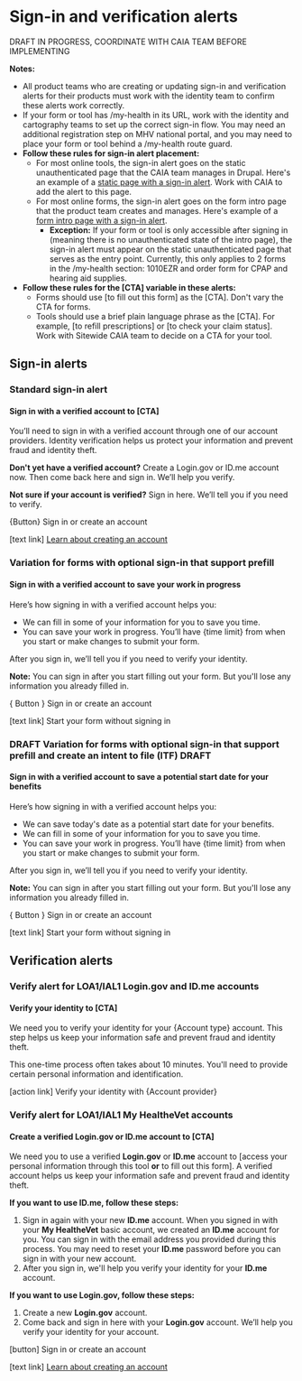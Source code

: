 # Sign-in and verification alerts
DRAFT IN PROGRESS, COORDINATE WITH CAIA TEAM BEFORE IMPLEMENTING

**Notes:** 
- All product teams who are creating or updating sign-in and verification alerts for their products must work with the identity team to confirm these alerts work correctly.
- If your form or tool has /my-health in its URL, work with the identity and cartography teams to set up the correct sign-in flow. You may need an additional registration step on MHV national portal, and you may need to place your form or tool behind a /my-health route guard.
- **Follow these rules for sign-in alert placement:**
     - For most online tools, the sign-in alert goes on the static unauthenticated page that the CAIA team manages in Drupal. Here's an example of a [static page with a sign-in alert](https://www.va.gov/health-care/secure-messaging/). Work with CAIA to add the alert to this page. 
     - For most online forms, the sign-in alert goes on the form intro page that the product team creates and manages. Here's example of a [form intro page with a sign-in alert](https://www.va.gov/health-care/apply-for-health-care-form-10-10ez/introduction).
       - **Exception:** If your form or tool is only accessible after signing in (meaning there is no unauthenticated state of the intro page), the sign-in alert must appear on the static unauthenticated page that serves as the entry point. Currently, this only applies to 2 forms in the /my-health section: 1010EZR and order form for CPAP and hearing aid supplies.
- **Follow these rules for the [CTA] variable in these alerts:**
     - Forms should use [to fill out this form] as the [CTA]. Don't vary the CTA for forms.
     - Tools should use a brief plain language phrase as the [CTA]. For example, [to refill prescriptions] or [to check your claim status]. Work with Sitewide CAIA team to decide on a CTA for your tool.

## Sign-in alerts

### Standard sign-in alert

#### Sign in with a verified account to [CTA]
You’ll need to sign in with a verified account through one of our account providers. Identity verification helps us protect your information and prevent fraud and identity theft.

**Don't yet have a verified account?** Create a Login.gov or ID.me account now. Then come back here and sign in. We’ll help you verify. 

**Not sure if your account is verified?** Sign in here. We’ll tell you if you need to verify. 

{Button} Sign in or create an account

[text link] [Learn about creating an account](https://www.va.gov/resources/creating-an-account-for-vagov/)

### Variation for forms with optional sign-in that support prefill

#### Sign in with a verified account to save your work in progress

Here’s how signing in with a verified account helps you:
- We can fill in some of your information for you to save you time.
- You can save your work in progress. You’ll have {time limit} from when you start or make changes to submit your form.

After you sign in, we’ll tell you if you need to verify your identity. 

**Note:** You can sign in after you start filling out your form. But you'll lose any information you already filled in.

{ Button } Sign in or create an account

[text link] Start your form without signing in

### DRAFT Variation for forms with optional sign-in that support prefill and create an intent to file (ITF) DRAFT

#### Sign in with a verified account to save a potential start date for your benefits

Here’s how signing in with a verified account helps you:
- We can save today's date as a potential start date for your benefits. 
- We can fill in some of your information for you to save you time.
- You can save your work in progress. You’ll have {time limit} from when you start or make changes to submit your form.

After you sign in, we’ll tell you if you need to verify your identity. 

**Note:** You can sign in after you start filling out your form. But you'll lose any information you already filled in.

{ Button } Sign in or create an account

[text link] Start your form without signing in

## Verification alerts

### Verify alert for LOA1/IAL1 Login.gov and ID.me accounts

#### Verify your identity to [CTA]
We need you to verify your identity for your {Account type} account. This step helps us keep your information safe and prevent fraud and identity theft.

This one-time process often takes about 10 minutes. You'll need to provide certain personal information and identification.

[action link] Verify your identity with {Account provider}

### Verify alert for LOA1/IAL1 My HealtheVet accounts

#### Create a verified Login.gov or ID.me account to [CTA] 
We need you to use a verified **Login.gov** or **ID.me** account to [access your personal information through this tool **or** to fill out this form]. A verified account helps us keep your information safe and prevent fraud and identity theft.

**If you want to use ID.me, follow these steps:**
1.	Sign in again with your new **ID.me** account. When you signed in with your **My HealtheVet** basic account, we created an **ID.me** account for you. You can sign in with the email address you provided during this process. You may need to reset your **ID.me** password before you can sign in with your new account.
2.	After you sign in, we'll help you verify your identity for your **ID.me** account.

**If you want to use Login.gov, follow these steps:**
1.	Create a new **Login.gov** account.
2.	Come back and sign in here with your **Login.gov** account. We’ll help you verify your identity for your account.
  
[button] Sign in or create an account

[text link] [Learn about creating an account](https://www.va.gov/resources/creating-an-account-for-vagov/)
